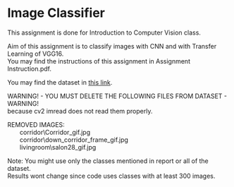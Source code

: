 # Image Classifier

This assignment is done for Introduction to Computer Vision class.  

Aim of this assignment is to classify images with CNN and with Transfer Learning of VGG16.  
You may find the instructions of this assignment in Assignment Instruction.pdf.  

You may find the dataset in [this link](https://www.kaggle.com/datasets/itsahmad/indoor-scenes-cvpr-2019).

WARNING! - YOU MUST DELETE THE FOLLOWING FILES FROM DATASET - WARNING!  
because cv2 imread does not read them properly.  

REMOVED IMAGES:  
&emsp;&emsp;corridor\Corridor_gif.jpg  
&emsp;&emsp;corridor\down_corridor_frame_gif.jpg  
&emsp;&emsp;livingroom\salon28_gif.jpg  

Note: You might use only the classes mentioned in report or all of the dataset.  
Results wont change since code uses classes with at least 300 images.  
